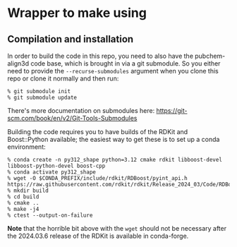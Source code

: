 # Wrapper to make using 

## Compilation and installation

In order to build the code in this repo, you need to also have the pubchem-align3d code base, which is brought in via a git submodule. So you either need to provide the `--recurse-submodules` argument when you clone this repo or clone it normally and then run:
```
% git submodule init
% git submodule update
```
There's more documentation on submodules here: https://git-scm.com/book/en/v2/Git-Tools-Submodules

Building the code requires you to have builds of the RDKit and Boost::Python available; the easiest way to get these is to set up a conda environment:

```
% conda create -n py312_shape python=3.12 cmake rdkit libboost-devel libboost-python-devel boost-cpp
% conda activate py312_shape
% wget -O $CONDA_PREFIX/include/rdkit/RDBoost/pyint_api.h https://raw.githubusercontent.com/rdkit/rdkit/Release_2024_03/Code/RDBoost/pyint_api.h
% mkdir build
% cd build
% cmake ..
% make -j4
% ctest --output-on-failure
```
**Note** that the horrible bit above with the `wget` should not be necessary after the 2024.03.6 release of the RDKit is available in conda-forge.

